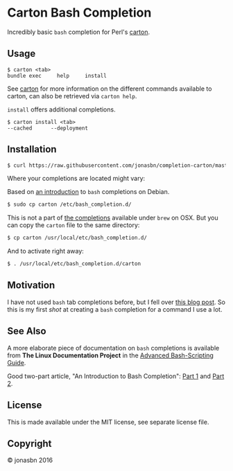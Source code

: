 # Carton Bash Completion

Incredibly basic `bash` completion for Perl's [carton](https://github.com/perl-carton/carton).

## Usage

```
$ carton <tab>
bundle exec     help     install
```

See [carton](https://github.com/perl-carton/carton) for more information on the different commands available to carton, can also be retrieved via `carton help`.

`install` offers additional completions.

```
$ carton install <tab>
--cached      --deployment
```

## Installation

```bash
$ curl https://raw.githubusercontent.com/jonasbn/completion-carton/master/carton > carton
```

Where your completions are located might vary:

Based on [an introduction](https://debian-administration.org/article/316/An_introduction_to_bash_completion_part_1) to `bash` completions on Debian.

```bash
$ sudo cp carton /etc/bash_completion.d/
```

This is not a part of [the completions](https://github.com/Homebrew/homebrew-completions) available under `brew` on OSX. But you can copy the `carton` file to the same directory:

```bash
$ cp carton /usr/local/etc/bash_completion.d/
```

And to activate right away:

```bash
$ . /usr/local/etc/bash_completion.d/carton
```

## Motivation

I have not used `bash` tab completions before, but I fell over [this blog post](http://davidalger.com/development/bash-completion-on-os-x-with-brew/). So this is my first *shot* at creating a `bash` completion for a command I use a lot.

## See Also

A more elaborate piece of documentation on `bash` completions is available from **The Linux Documentation Project** in the [Advanced Bash-Scripting Guide](http://tldp.org/LDP/abs/html/tabexpansion.html).

Good two-part article, "An Introduction to Bash Completion": [Part 1](https://debian-administration.org/article/316/An_introduction_to_bash_completion_part_1) and [Part 2](https://debian-administration.org/article/317/An_introduction_to_bash_completion_part_2).

## License

This is made available under the MIT license, see separate license file.

## Copyright 

:copyright: jonasbn 2016
